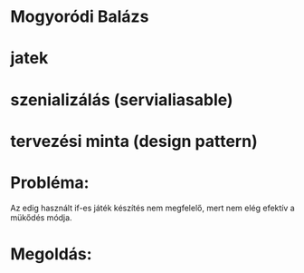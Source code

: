 # Mogyoródi Balázs
# jatek

# szenializálás (servialiasable)
# tervezési minta (design pattern)
# Probléma:
Az edig használt if-es játék készítés nem megfelelő, mert nem elég efektív a mükődés módja. 

# Megoldás:
